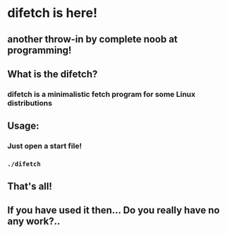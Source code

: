 # difetch is here!
## another throw-in by complete noob at programming!

## What is the difetch?
### difetch is a minimalistic fetch program for some Linux distributions

## Usage:
### Just open a start file!
### ```./difetch```

## That's all!
## If you have used it then... Do you really have no any work?..
